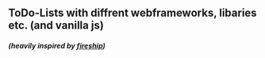 ## ToDo-Lists with diffrent webframeworks, libaries etc. (and vanilla js)

##### (heavily inspired by [fireship](https://youtu.be/cuHDQhDhvPE))
